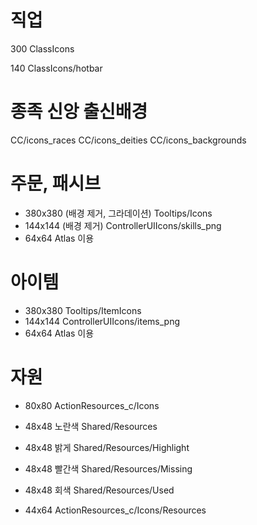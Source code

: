 # 직업
300
ClassIcons

140
ClassIcons/hotbar

# 종족 신앙 출신배경
CC/icons_races
CC/icons_deities
CC/icons_backgrounds

# 주문, 패시브
- 380x380 (배경 제거, 그라데이션)
Tooltips/Icons
- 144x144 (배경 제거)
ControllerUIIcons/skills_png
- 64x64
Atlas 이용

# 아이템
- 380x380
Tooltips/ItemIcons
- 144x144
ControllerUIIcons/items_png
- 64x64
Atlas 이용


# 자원
- 80x80
ActionResources_c/Icons

- 48x48 노란색
Shared/Resources

- 48x48 밝게
Shared/Resources/Highlight

- 48x48 빨간색
Shared/Resources/Missing

- 48x48 회색
Shared/Resources/Used

- 44x64
ActionResources_c/Icons/Resources
